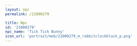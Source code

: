 ```yaml
---
layout: npc
permalink: /21000279

title: Npc
id: '21000279'
npc_name: 'Tick Tick Bunny'
icon_url: 'portrait/mob/21000279_m_rabbitclockblack_p.png'
---
```

